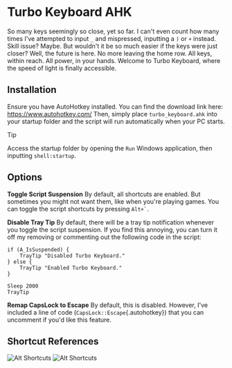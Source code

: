 # Turbo Keyboard AHK
So many keys seemingly so close, yet so far. I can't even count how many times I've attempted to input `_` and mispressed, inputting a `)` or `+` instead. Skill issue? Maybe. But wouldn't it be so much easier if the keys were just closer? Well, the future is here. No more leaving the home row. All keys, within reach. All power, in your hands. Welcome to Turbo Keyboard, where the speed of light is finally accessible.

## Installation
Ensure you have AutoHotkey installed. You can find the download link here: https://www.autohotkey.com/
Then, simply place `turbo_keyboard.ahk` into your startup folder and the script will run automatically when your PC starts.
> [!TIP]
> Access the startup folder by opening the `Run` Windows application, then inputting `shell:startup`.

## Options
**Toggle Script Suspension**
By default, all shortcuts are enabled. But sometimes you might not want them, like when you're playing games. You can toggle the script shortcuts by pressing `` Alt+` ``.

**Disable Tray Tip**
By default, there will be a tray tip notification whenever you toggle the script suspension. If you find this annoying, you can turn it off my removing or commenting out the following code in the script:

```autohotkey
if (A_IsSuspended) {
    TrayTip "Disabled Turbo Keyboard."
} else {
    TrayTip "Enabled Turbo Keyboard."
}

Sleep 2000
TrayTip
```

**Remap CapsLock to Escape**
By default, this is disabled. However, I've included a line of code (`CapsLock::Escape`{.autohotkey}) that you can uncomment if you'd like this feature.

## Shortcut References
![Alt Shortcuts](https://i.imgur.com/qPIbHO5.png)
![Alt Shortcuts](https://i.imgur.com/LYbPH89.png)
